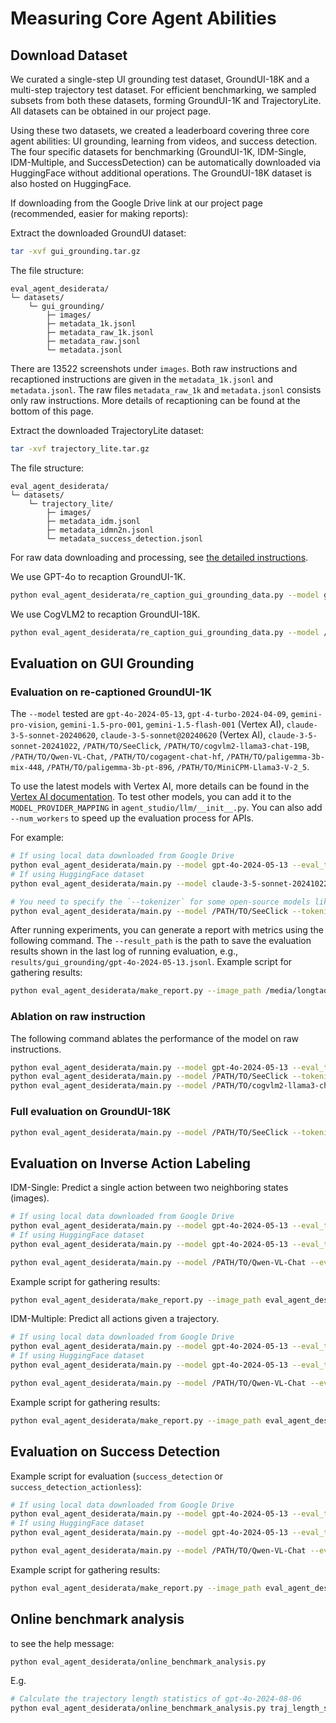 # Measuring Core Agent Abilities

## Download Dataset

We curated a single-step UI grounding test dataset, GroundUI-18K and a multi-step trajectory test dataset. For efficient benchmarking, we sampled subsets from both these datasets, forming GroundUI-1K and TrajectoryLite. All datasets can be obtained in our project page.

Using these two datasets, we created a leaderboard covering three core agent abilities: UI grounding, learning from videos, and success detection. The four specific datasets for benchmarking (GroundUI-1K, IDM-Single, IDM-Multiple, and SuccessDetection) can be automatically downloaded via HuggingFace without additional operations. The GroundUI-18K dataset is also hosted on HuggingFace.

If downloading from the Google Drive link at our project page (recommended, easier for making reports):

Extract the downloaded GroundUI dataset:

```bash
tar -xvf gui_grounding.tar.gz
```

The file structure:

```
eval_agent_desiderata/
└─ datasets/
    └─ gui_grounding/
        ├─ images/
        ├─ metadata_1k.jsonl
        ├─ metadata_raw_1k.jsonl
        ├─ metadata_raw.jsonl
        └─ metadata.jsonl
```

There are 13522 screenshots under `images`. Both raw instructions and recaptioned instructions are given in the `metadata_1k.jsonl` and `metadata.jsonl`. The raw files `metadata_raw_1k` and `metadata.jsonl` consists only raw instructions. More details of recaptioning can be found at the bottom of this page.

Extract the downloaded TrajectoryLite dataset:

```bash
tar -xvf trajectory_lite.tar.gz
```

The file structure:

```
eval_agent_desiderata/
└─ datasets/
    └─ trajectory_lite/
        ├─ images/
        ├─ metadata_idm.jsonl
        ├─ metadata_idmn2n.jsonl
        └─ metadata_success_detection.jsonl
```

For raw data downloading and processing, see [the detailed instructions](processing/README.md).

We use GPT-4o to recaption GroundUI-1K.

```bash
python eval_agent_desiderata/re_caption_gui_grounding_data.py --model gpt-4o-2024-05-13 --data_path eval_agent_desiderata/datasets/gui_grounding/metadata_raw_1k.jsonl
```

We use CogVLM2 to recaption GroundUI-18K.

```bash
python eval_agent_desiderata/re_caption_gui_grounding_data.py --model /PATH/TO/cogvlm2-llama3-chat-19B --data_path eval_agent_desiderata/datasets/gui_grounding/metadata_raw.jsonl
```

## Evaluation on GUI Grounding

### Evaluation on re-captioned GroundUI-1K

The `--model` tested are `gpt-4o-2024-05-13`, `gpt-4-turbo-2024-04-09`, `gemini-pro-vision`, `gemini-1.5-pro-001`, `gemini-1.5-flash-001` (Vertex AI), `claude-3-5-sonnet-20240620`, `claude-3-5-sonnet@20240620` (Vertex AI), `claude-3-5-sonnet-20241022`, `/PATH/TO/SeeClick`, `/PATH/TO/cogvlm2-llama3-chat-19B`, `/PATH/TO/Qwen-VL-Chat`, `/PATH/TO/cogagent-chat-hf`, `/PATH/TO/paligemma-3b-mix-448`, `/PATH/TO/paligemma-3b-pt-896`, `/PATH/TO/MiniCPM-Llama3-V-2_5`.

To use the latest models with Vertex AI, more details can be found in the [Vertex AI documentation](https://docs.anthropic.com/en/api/claude-on-vertex-ai). To test other models, you can add it to the `MODEL_PROVIDER_MAPPING` in `agent_studio/llm/__init__.py`. You can also add `--num_workers` to speed up the evaluation process for APIs.

For example:

```bash
# If using local data downloaded from Google Drive
python eval_agent_desiderata/main.py --model gpt-4o-2024-05-13 --eval_type gui_grounding --data_path eval_agent_desiderata/datasets/gui_grounding/metadata_1k.jsonl
# If using HuggingFace dataset
python eval_agent_desiderata/main.py --model claude-3-5-sonnet-20241022 --eval_type gui_grounding --data_path agent-studio/GroundUI-1K

# You need to specify the `--tokenizer` for some open-source models like SeeClick, otherwise the tokenizer will be automatically loaded from the model path.
python eval_agent_desiderata/main.py --model /PATH/TO/SeeClick --tokenizer /PATH/TO/Qwen-VL-Chat --eval_type gui_grounding --data_path eval_agent_desiderata/datasets/gui_grounding/metadata_1k.jsonl
```

After running experiments, you can generate a report with metrics using the following command. The `--result_path` is the path to save the evaluation results shown in the last log of running evaluation, e.g., `results/gui_grounding/gpt-4o-2024-05-13.jsonl`. Example script for gathering results:

```bash
python eval_agent_desiderata/make_report.py --image_path /media/longtao/Expansion/agent_studio_h100/agent-studio/evals/datasets/gui_grounding/images --result_path results/gui_grounding/claude-3-5-sonnet-20241022.jsonl
```

### Ablation on raw instruction

The following command ablates the performance of the model on raw instructions.

```bash
python eval_agent_desiderata/main.py --model gpt-4o-2024-05-13 --eval_type gui_grounding --data_path eval_agent_desiderata/datasets/gui_grounding/metadata_raw_1k.jsonl
python eval_agent_desiderata/main.py --model /PATH/TO/SeeClick --tokenizer /PATH/TO/Qwen-VL-Chat --eval_type gui_grounding --data_path eval_agent_desiderata/datasets/gui_grounding/metadata_raw_1k.jsonl
python eval_agent_desiderata/main.py --model /PATH/TO/cogvlm2-llama3-chat-19B --eval_type gui_grounding --data_path eval_agent_desiderata/datasets/gui_grounding/metadata_raw_1k.jsonl
```

### Full evaluation on GroundUI-18K

```bash
python eval_agent_desiderata/main.py --model /PATH/TO/SeeClick --tokenizer /PATH/TO/Qwen-VL-Chat --eval_type gui_grounding --data_path eval_agent_desiderata/datasets/gui_grounding/metadata.jsonl
```

## Evaluation on Inverse Action Labeling

IDM-Single: Predict a single action between two neighboring states (images).

```bash
# If using local data downloaded from Google Drive
python eval_agent_desiderata/main.py --model gpt-4o-2024-05-13 --eval_type idm --data_path eval_agent_desiderata/datasets/trajectory_lite/metadata_idm.jsonl
# If using HuggingFace dataset
python eval_agent_desiderata/main.py --model gpt-4o-2024-05-13 --eval_type idm --data_path agent-studio/IDM-Single

python eval_agent_desiderata/main.py --model /PATH/TO/Qwen-VL-Chat --eval_type idm --data_path eval_agent_desiderata/datasets/trajectory_lite/metadata_idm.jsonl
```

Example script for gathering results:

```bash
python eval_agent_desiderata/make_report.py --image_path eval_agent_desiderata/datasets/trajectory_lite/images --result_path results/idm/gpt-4o-2024-05-13.jsonl
```

IDM-Multiple: Predict all actions given a trajectory.

```bash
# If using local data downloaded from Google Drive
python eval_agent_desiderata/main.py --model gpt-4o-2024-05-13 --eval_type idmn2n --data_path eval_agent_desiderata/datasets/trajectory_lite/metadata_idmn2n.jsonl
# If using HuggingFace dataset
python eval_agent_desiderata/main.py --model gpt-4o-2024-05-13 --eval_type idmn2n --data_path agent-studio/IDM-Multiple

python eval_agent_desiderata/main.py --model /PATH/TO/Qwen-VL-Chat --eval_type idmn2n --data_path eval_agent_desiderata/datasets/trajectory_lite/metadata_idmn2n.jsonl
```

Example script for gathering results:

```bash
python eval_agent_desiderata/make_report.py --image_path eval_agent_desiderata/datasets/trajectory_lite/images --result_path results/idmn2n/gpt-4o-2024-05-13.jsonl
```

## Evaluation on Success Detection

Example script for evaluation (`success_detection` or `success_detection_actionless`):

```bash
# If using local data downloaded from Google Drive
python eval_agent_desiderata/main.py --model gpt-4o-2024-05-13 --eval_type success_detection --data_path eval_agent_desiderata/datasets/trajectory_lite/metadata_success_detection.jsonl
# If using HuggingFace dataset
python eval_agent_desiderata/main.py --model gpt-4o-2024-05-13 --eval_type success_detection --data_path agent-studio/SuccessDetection

python eval_agent_desiderata/main.py --model /PATH/TO/Qwen-VL-Chat --eval_type success_detection --data_path eval_agent_desiderata/datasets/trajectory_lite/metadata_success_detection.jsonl
```

Example script for gathering results:

```bash
python eval_agent_desiderata/make_report.py --image_path eval_agent_desiderata/datasets/trajectory_lite/images --result_path results/success_detection/gpt-4o-2024-05-13.jsonl
```

## Online benchmark analysis

to see the help message:
```bash
python eval_agent_desiderata/online_benchmark_analysis.py
```

E.g.
```bash
# Calculate the trajectory length statistics of gpt-4o-2024-08-06
python eval_agent_desiderata/online_benchmark_analysis.py traj_length_stat --model gpt-4o-2024-08-06
```
